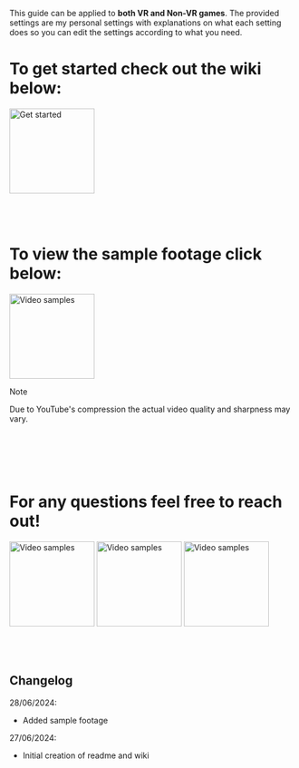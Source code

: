 This guide can be applied to **both VR and Non-VR games**. The provided settings are my personal settings with explanations on what each setting does so you can edit the settings according to what you need.

# To get started check out the wiki below:
<a href="/">
<img height=150 alt="Get started" src="https://github.com/Z-ANESaber/VR-OBS-Settings/assets/73610021/b20054fb-c764-41e0-9d51-f365d31d27d3"></img></a>

<br>
<br>
<br>
<br>

# To view the sample footage click below:
<a href="/">
<img height=150 alt="Video samples" src="https://github.com/Z-ANESaber/VR-OBS-Settings/assets/73610021/a3c973a4-9304-4df4-a58e-1a0acd61a392"></img></a>
<br>

> [!NOTE]
> Due to YouTube's compression the actual video quality and sharpness may vary.

<br>
<br>
<br>
<br>

# For any questions feel free to reach out!
<a href="https://twitter.com/ZAnesaber">
<img height=150 alt="Video samples" src="https://github.com/Z-ANESaber/VR-OBS-Settings/assets/73610021/12350db5-05c2-49b4-b70c-b0d93ac91816"></img></a>
<a href="https://www.youtube.com/channel/UCPjIt_8Y__QFHB-CVHjrfrw">
<img height=150 alt="Video samples" src="https://github.com/Z-ANESaber/VR-OBS-Settings/assets/73610021/49a83451-34da-496d-9df9-64f320e84863"></img></a>
<a href="https://github.com/Z-ANESaber">
<img height=150 alt="Video samples" src="https://github.com/Z-ANESaber/VR-OBS-Settings/assets/73610021/22374e44-1872-4ee9-a311-414a0b2cfc2b"></img></a>

<br>
<br>
<br>
<br>

## Changelog

28/06/2024:
- Added sample footage

27/06/2024:
- Initial creation of readme and wiki


